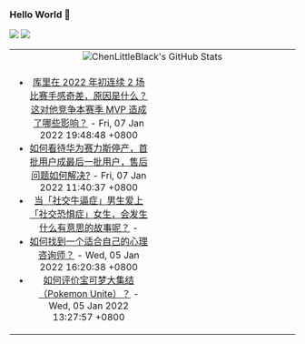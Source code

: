 ### Hello World 👋

[![](https://img.shields.io/badge/@ChenLittleBlack-1a6c81?style=flat&logo=java&logoColor=1a6c81&label=Java&colorA=ffffff)](https://www.java.com/)
[![](https://img.shields.io/badge/@ChenLittleBlack-41b883?style=flat&logo=vuedotjs&logoColor=41b883&label=Vue&colorA=ffffff)](https://cn.vuejs.org/)

<table>
<tr>
<td colspan="2" style="text-align: center;">
<img alt="ChenLittleBlack's GitHub Stats" src="https://github-readme-stats.vercel.app/api?username=ChenLittleBlack&show_icons=true&icon_color=CE1D2D&text_color=718096&bg_color=ffffff&hide_title=true" />
</td>
</tr>
<tr>
<td align="center" valign="middle">

<!-- START_SECTION:blog -->
* <a href='http://www.zhihu.com/question/510128037/answer/2301716848?utm_campaign=rss&utm_medium=rss&utm_source=rss&utm_content=title' target='_blank'>库里在 2022 年初连续 2 场比赛手感奇差，原因是什么？这对他竞争本赛季 MVP 造成了哪些影响？</a> - Fri, 07 Jan 2022 19:48:48 +0800
* <a href='http://www.zhihu.com/question/509823711/answer/2300589425?utm_campaign=rss&utm_medium=rss&utm_source=rss&utm_content=title' target='_blank'>如何看待华为赛力斯停产，首批用户成最后一批用户，售后问题如何解决?</a> - Fri, 07 Jan 2022 11:40:37 +0800
* <a href='http://www.zhihu.com/question/499623438/answer/2232133486?utm_campaign=rss&utm_medium=rss&utm_source=rss&utm_content=title' target='_blank'>当「社交牛逼症」男生爱上「社交恐惧症」女生，会发生什么有意思的故事呢？</a> - 
* <a href='http://www.zhihu.com/question/22077989/answer/2297303182?utm_campaign=rss&utm_medium=rss&utm_source=rss&utm_content=title' target='_blank'>如何找到一个适合自己的心理咨询师？</a> - Wed, 05 Jan 2022 16:20:38 +0800
* <a href='http://www.zhihu.com/question/403295295/answer/2296736994?utm_campaign=rss&utm_medium=rss&utm_source=rss&utm_content=title' target='_blank'>如何评价宝可梦大集结（Pokemon Unite）？</a> - Wed, 05 Jan 2022 13:27:57 +0800
<!-- END_SECTION:blog -->

</td>
<td valign="middle" width="50%">

<!-- START_SECTION:douban -->

<!-- END_SECTION:douban -->

</td>
</tr>
</table>
